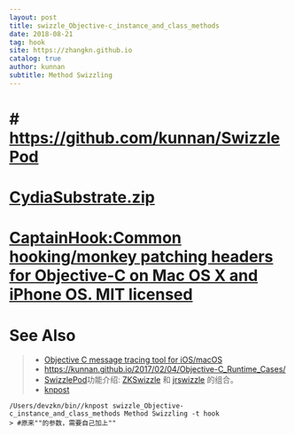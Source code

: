 ```yaml
---
layout: post
title: swizzle_Objective-c_instance_and_class_methods
date: 2018-08-21
tag: hook
site: https://zhangkn.github.io
catalog: true
author: kunnan
subtitle: Method Swizzling
---
```


# # https://github.com/kunnan/SwizzlePod

# [CydiaSubstrate.zip](https://github.com/AloneMonkey/MonkeyDevPod/blob/master/CydiaSubstrate/CydiaSubstrate.zip)

# [CaptainHook:Common hooking/monkey patching headers for Objective-C on Mac OS X and iPhone OS. MIT licensed](https://github.com/AloneMonkey/CaptainHook)



# See Also 

>*  [Objective C message tracing tool for iOS/macOS](https://github.com/zhangkn/AppleTrace)
>*  https://kunnan.github.io/2017/02/04/Objective-C_Runtime_Cases/
>*  [SwizzlePod](https://github.com/AloneMonkey/SwizzlePod)功能介绍: [ZKSwizzle](https://github.com/alexzielenski/ZKSwizzle) 和 [jrswizzle](https://github.com/rentzsch/jrswizzle) 的组合。
>*  [knpost](https://github.com/zhangkn/KNBin/blob/master/knpost) 
>
```
/Users/devzkn/bin//knpost swizzle_Objective-c_instance_and_class_methods Method Swizzling -t hook
> #原来""的参数，需要自己加上""
```

